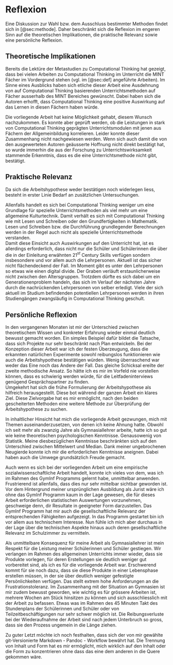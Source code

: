 # Reflexion

Eine Diskussion zur Wahl bzw. dem Ausschluss bestimmter Methoden findet
sich in [@sec:methode]. Daher beschränkt sich die Reflexion im engeren Sinn auf die
theoretischen Implikationen, die praktische Relevanz
sowie eine persönliche Reflexion.

## Theoretische Implikationen

Bereits die Lektüre der Metastudien zu Computational Thinking hat
gezeigt, dass bei vielen Arbeiten zu Computational Thinking im
Unterricht die MINT Fächer im Vordergrund stehen (vgl. im [@sec:def]
angeführte Arbeiten).
Im
Sinne eines Ausblicks haben sich etliche dieser Arbeit eine Ausdehnung
von auf Computational Thinking basierenden Unterrichtsmethoden auf Fächer ausserhalb des MINT Bereiches
gewünscht. Dabei haben sich die Autoren erhofft, dass Computational
Thinking eine positive Auswirkung auf das Lernen in diesen Fächern haben
würde.

Die vorliegende Arbeit hat keine Möglichkeit gehabt, diesem Wunsch
nachzukommen. Es konnte aber geprüft werden, ob die Leistungen in stark
von Computational Thinking geprägten Unterrichtsmodulen mit jenen aus Fächern der
Allgemeinbildung korrelieren. Leider konnte dieser Zusammenhang nicht
nachgewiesen werden. Wenn sich auch damit die von den ausgewerteten Autoren
geäusserte Hoffnung nicht direkt bestätigt hat, so wurde immerhin die
aus der Forschung zu Unterrichtswirksamkeit stammende Erkenntnis, dass
es die eine Unterrichtsmethode nicht gibt, bestätigt.

## Praktische Relevanz

Da sich die Arbeitshypothese weder bestätigen noch widerlegen liess,
besteht in erster Linie Bedarf an zusätzlichen Untersuchungen.

Allenfalls handelt es sich bei Computational Thinking weniger um eine
Grundlage für spezielle Unterrichtsmethoden als viel mehr um eine
allgemeine Kulturtechnik. Damit verhält es sich mit Computational
Thinking wie mit Lesen und Schreiben oder den Grundfertigkeiten in
Mathematik. Lesen und Schreiben bzw. die Durchführung grundlegender
Berechnungen werden in der Regel auch nicht als spezielle
Unterrichtsmethode verstanden.  
Damit diese Einsicht auch Auswirkungen auf den Unterricht hat, ist es
allerdings erforderlich, dass nicht nur die Schüler und Schülerinnen die
über die in der Einleitung erwähnten 21$^{st}$ Century Skills verfügen
sondern insbesondere und vor allem auch die Lehrpersonen. Aktuell ist
das sicher nicht flächendeckend der Fall. Im Moment gibt es unter den
Lehrpersonen so etwas wie einen digital divide. Der Graben verläuft
erstaunlicherweise nicht zwischen den Altersgruppen. Trotzdem dürfte es sich
dabei um ein Generationenproblem handeln, das sich im Verlauf der
nächsten Jahre durch die nachrückenden Lehrpersonen von selber erledigt.
Viele der sich aktuell im Studium befindenden potentiellen Lehrpersonen
werden in ihren Studiengängen zwangsläufig in Computational
Thinking geschult.

## Persönliche Reflexion

In den vergangenen Monaten ist mir der Unterschied zwischen
theoretischem Wissen und konkreter Erfahrung wieder einmal deutlich
bewusst gemacht worden. Ein simples Beispiel dafür bildet die Tatsache,
dass sich Projekte nur sehr beschränkt nach Plan entwickeln. Bei der
Konzeption dieser Arbeit war ich der festen Überzeugung, dass die
erkannten natürlichen Experimente sowohl reibungslos funktionieren
wie auch die Arbeitshypothese bestätigen würden. Wenig überraschend war
weder das Eine noch das Andere der Fall. Das gleiche Schicksal ereilte
der zweite methodische Ansatz. So hätte ich es mir im Vorfeld nie
vorstellen können, dass es schwierig werden würde, für die
Leitfadeninterviews genügend Gesprächspartner zu finden.  
Umgekehrt hat sich die frühe Formulierung der Arbeitshypothese als
hilfreich herausgestellt. Diese bot während der ganzen Arbeit ein klares
Ziel. Diese Zielvorgabe hat es mir ermöglicht,
nach den beiden gescheiterten Methoden eine weitere Methode zur 
Überprüfung der Arbeitshypothese zu suchen.

In inhaltlicher Hinsicht hat mich die vorliegende Arbeit gezwungen, mich
mit Themen auseinanderzusetzen, von denen ich keine Ahnung hatte. Obwohl
ich seit mehr als zwanzig Jahre als Gymnasiallehrer arbeite, hatte ich
so gut wie keine theoretischen psychologischen Kenntnisse. Genausowenig
von Statistik. Meine diesbezüglichen Kenntnisse beschränkten sich auf
den Unterschied zwischen Mittelwert und Median. Dank meiner
ungebrochenen Neugierde konnte ich mir die erforderlichen Kenntnisse
aneignen. Dabei haben auch die Umwege grundsätzlich Freude gemacht.

Auch wenn es sich bei der vorliegenden Arbeit um eine empirische
sozialwissenschaftliche Arbeit handelt, konnte ich vieles von dem,
was ich im Rahmen des GymInf Programms gelernt habe, unmittelbar
anwenden. Frustrierend ist allenfalls, dass dies nur sehr mittelbar
sichtbar geworden ist. Vor dem Hintergrund meiner ursprünglichen
Ausbildung als Jurist wäre ich ohne das GymInf Programm kaum in der Lage
gewesen, die für dieses Arbeit erforderlichen statistischen Auswertungen
vorzunehmen, geschweige denn, dir Resultate in geeigneter Form
darzustellen. Das GymInf Programm hat mir auch die gesellschaftliche
Relevanz der entsprechenden Fähigkeiten aufgezeigt. In das Programm
gestartet bin ich vor allem aus technischem Interesse. Nun fühle ich
mich aber durchaus in der Lage über die technischen Aspekte hinaus auch
deren gesellschaftliche Relevanz im Schulzimmer zu vermitteln. 

Als unmittelbare Konsequenz für meine Arbeit als Gymnasiallehrer ist
mein Respekt für die Leistung meiner Schülerinnen und Schüler gestiegen.
Wir verlangen im Rahmen des allgemeinen Unterrichts immer wieder, dass
sie Produkte vorlegen, für deren Erstellungen sie deutlich weniger gut
vorbereitet sind, als ich es für die vorliegende Arbeit war. Erschwerend
kommt für sie noch dazu, dass sie diese Produkte in einer Lebensphase
erstellen müssen, in der sie über deutlich weniger gefestigte
Persönlichkeiten verfügen. Das stellt extrem hohe Anforderungen an die
Frustrationstoleranz. Im Zusammenhang mit der Situation an Gymnasien ist
mir zudem bewusst geworden, wie wichtig es für grössere
Arbeiten ist, mehrere Wochen am Stück hinsitzen zu können und sich
ausschliesslich mit der Arbeit zu befassen. Etwas was im Rahmen des 45
Minuten Takt des Stundenplans der Schülerinnen und Schüler oder von
Teilzeitbeschäftigungen nur sehr schwer möglich ist. Die
Reibungsverluste bei der Wiederaufnahme der Arbeit sind nach jedem
Unterbruch so gross, dass sie den Prozess ungemein in die Länge ziehen.

Zu guter Letzt möchte ich noch festhalten, dass sich der von mir
gewählte git-Versionierte Markdown - Pandoc - Workflow bewährt hat. Die
Trennung von Inhalt und Form hat es mir ermöglicht, mich wirklich auf
den Inhalt oder die Form zu konzentrieren ohne dass das eine dem anderen
in die Quere gekommen wäre.
